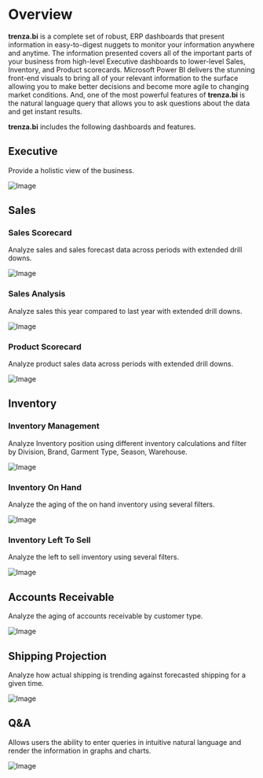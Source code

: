 # Overview

**trenza.bi** is a complete set of robust, ERP dashboards that present information in easy-to-digest nuggets to monitor your information anywhere and anytime. The information presented covers all of the important parts of your business from high-level Executive dashboards to lower-level Sales, Inventory, and Product scorecards. Microsoft Power BI delivers the stunning front-end visuals to bring all of your relevant information to the surface allowing you to make better decisions and become more agile to changing market conditions. And, one of the most powerful features of **trenza.bi** is the natural language query that allows you to ask questions about the data and get instant results.

**trenza.bi** includes the following dashboards and features.  

## Executive

Provide a holistic view of the business.

![Image](assets/img/executive.png)

## Sales

### Sales Scorecard

Analyze sales and sales forecast data across periods with extended drill downs.

![Image](assets/img/sales-sales-scorecard.png)

### Sales Analysis

Analyze sales this year compared to last year with extended drill downs.

![Image](assets/img/sales-sales-analysis.png)

### Product Scorecard

Analyze product sales data across periods with extended drill downs.

![Image](assets/img/sales-product-scorecard.png)

## Inventory

### Inventory Management

Analyze Inventory position using different inventory calculations and filter by Division, Brand, Garment Type, Season, Warehouse.

![Image](assets/img/inventory-inventory-management.png)

### Inventory On Hand

Analyze the aging of the on hand inventory using several filters.

![Image](assets/img/inventory-inventory-on-hand.png)

### Inventory Left To Sell

Analyze the left to sell inventory using several filters.

![Image](assets/img/inventory-inventory-left-to-sell.png)

## Accounts Receivable

Analyze the aging of accounts receivable by customer type.

![Image](assets/img/accounts-receivable.png)

## Shipping Projection

Analyze how actual shipping is trending against forecasted shipping for a given time.

![Image](assets/img/shipping-projection.png)

## Q&A

Allows users the ability to enter queries in intuitive natural language and render the information in graphs and charts.

![Image](assets/img/qna.png)
